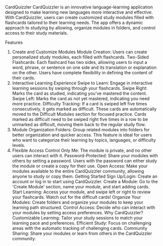 CardQuizzler
CardQuizzler is an innovative language-learning application
designed to make learning new languages more interactive and effective.
With CardQuizzler, users can create customized study modules filled with flashcards tailored to their learning needs.
The app offers a dynamic approach to studying by allowing,
organize modules in folders, and control access to their study materials.

Features
1. Create and Customize Modules
   Module Creation: Users can create personalized study modules, each filled with flashcards.
   Two-Sided Flashcards: Each flashcard has two sides, allowing users to input a word, phrase, or sentence on one side and its translation or explanation on the other. Users have complete flexibility in defining the content of their cards.
2. Interactive Learning Experience
   Swipe to Learn: Engage in interactive learning sessions by swiping through your flashcards.
   Swipe Right: Marks the card as studied, indicating you've mastered the content.
   Swipe Left: Marks the card as not yet mastered, indicating you need more practice.
   Difficulty Tracking:
   If a card is swiped left five times consecutively, it gets marked as difficult. These cards are automatically moved to the Difficult Modules section for focused practice.
   Cards marked as difficult need to be swiped right five times in a row to be unmarked as difficult, moving them back to the regular study flow.
3. Module Organization
   Folders: Group related modules into folders for better organization and quicker access. This feature is ideal for users who want to categorize their learning by topics, languages, or difficulty levels.
4. Flexible Access Control
   Only Me: The module is private, and no other users can interact with it.
   Password-Protected: Share your modules with others by setting a password. Users with the password can either study the module or create a copy for their use.
   Open Access: Make your modules available to the entire CardQuizzler community, allowing anyone to study or copy them.
   Getting Started
   Sign Up/Login: Create an account or log in to start using CardQuizzler.
   Create a Module: Go to the 'Create Module' section, name your module, and start adding cards.
   Start Learning: Access your module, and swipe left or right to review your flashcards. Watch out for the difficult cards!
   Organize Your Modules: Create folders and organize your modules to keep your learning path structured.
   Control Access: Decide who can interact with your modules by setting access preferences.
   Why CardQuizzler?
   Customizable Learning: Tailor your study sessions to match your learning pace and preferences.
   Efficient Study: Focus on challenging areas with the automatic tracking of challenging cards.
   Community Sharing: Share your modules or learn from others in the CardQuizzler community.
